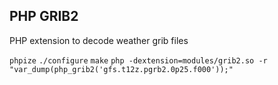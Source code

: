 ## PHP GRIB2

PHP extension to decode weather grib files

`phpize`
`./configure`
`make`
`php -dextension=modules/grib2.so -r "var_dump(php_grib2('gfs.t12z.pgrb2.0p25.f000'));"`